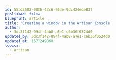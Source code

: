 ```yaml
---
id: 55cd3502-0886-43c6-99de-9dc424ede83f
published: false
blueprint: article
title: 'Creating a window in the Artisan Console'
author:
  - 3dc3f142-994f-4ab8-a7e1-c6b36f0524d0
updated_by: 3dc3f142-994f-4ab8-a7e1-c6b36f0524d0
updated_at: 1677249068
topics:
  - artisan
---
```

